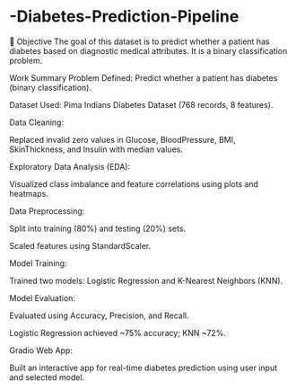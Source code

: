 # -Diabetes-Prediction-Pipeline

🎯 Objective
The goal of this dataset is to predict whether a patient has diabetes based on diagnostic medical attributes. It is a binary classification problem.


 Work Summary
Problem Defined: Predict whether a patient has diabetes (binary classification).

Dataset Used: Pima Indians Diabetes Dataset (768 records, 8 features).

Data Cleaning:

Replaced invalid zero values in Glucose, BloodPressure, BMI, SkinThickness, and Insulin with median values.

Exploratory Data Analysis (EDA):

Visualized class imbalance and feature correlations using plots and heatmaps.

Data Preprocessing:

Split into training (80%) and testing (20%) sets.

Scaled features using StandardScaler.

Model Training:

Trained two models: Logistic Regression and K-Nearest Neighbors (KNN).

Model Evaluation:

Evaluated using Accuracy, Precision, and Recall.

Logistic Regression achieved ~75% accuracy; KNN ~72%.

Gradio Web App:

Built an interactive app for real-time diabetes prediction using user input and selected model.

